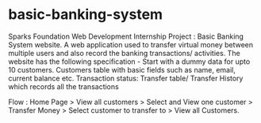 # basic-banking-system
Sparks Foundation Web Development Internship Project : Basic Banking System website. A web application used to transfer virtual money between multiple users and also record the banking transactions/ activities.
The website has the following specification -
Start with a dummy data for upto 10 customers. Customers table with basic fields such as name, email, current balance etc. Transaction status: Transfer table/ Transfer History which records all the transactions

Flow : Home Page > View all customers > Select and View one customer > Transfer Money > Select customer to transfer to > View all Customers.
